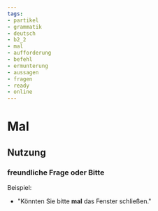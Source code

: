 ```yaml
---
tags:
- partikel
- grammatik
- deutsch
- b2_2
- mal
- aufforderung
- befehl
- ermunterung
- aussagen
- fragen
- ready
- online
---
```


# Mal

## Nutzung

### freundliche Frage oder Bitte  

Beispiel:  

- "Könnten Sie bitte __mal__ das Fenster schließen."  
